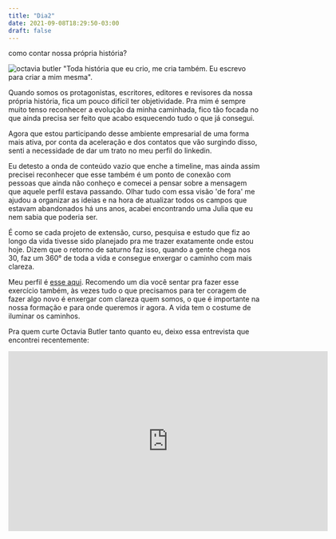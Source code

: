 ```yaml
---
title: "Dia2"
date: 2021-09-08T18:29:50-03:00
draft: false
---
```

como contar nossa própria história?

![octavia butler](/img/octavia-butler.jpg)
"Toda história que eu crio, me cria também. Eu escrevo para criar a mim mesma". 

Quando somos os protagonistas, escritores, editores e revisores da nossa própria história, fica um pouco difícil ter objetividade. Pra mim é sempre muito tenso reconhecer a evolução da minha caminhada, fico tão focada no que ainda precisa ser feito que acabo esquecendo tudo o que já consegui. 

Agora que estou participando desse ambiente empresarial de uma forma mais ativa, por conta da aceleração e dos contatos que vão surgindo disso, senti a necessidade de dar um trato no meu perfil do linkedin. 

Eu detesto a onda de conteúdo vazio que enche a timeline, mas ainda assim precisei reconhecer que esse também é um ponto de conexão com pessoas que ainda não conheço e comecei a pensar sobre a mensagem que aquele perfil estava passando. Olhar tudo com essa visão 'de fora' me ajudou a organizar as ideias e na hora de atualizar todos os campos que estavam abandonados há uns anos, acabei encontrando uma Julia que eu nem sabia que poderia ser. 

É como se cada projeto de extensão, curso, pesquisa e estudo que fiz ao longo da vida tivesse sido planejado pra me trazer exatamente onde estou hoje. Dizem que o retorno de saturno faz isso, quando a gente chega nos 30, faz um 360° de toda a vida e consegue enxergar o caminho com mais clareza. 

Meu perfil é [esse aqui](https://www.linkedin.com/in/julia-travieso-1b576956/). Recomendo um dia você sentar pra fazer esse exercício também, às vezes tudo o que precisamos para ter coragem de fazer algo novo é enxergar com clareza quem somos, o que é importante na nossa formação e para onde queremos ir agora. A vida tem o costume de iluminar os caminhos. 

Pra quem curte Octavia Butler tanto quanto eu, deixo essa entrevista que encontrei recentemente: 

<iframe width="640" height="360" src="https://www.democracynow.org/embed/story/2021/2/23/octavia_butler_2005_interview" frameborder="0" allowfullscreen="true"></iframe>